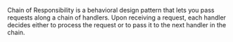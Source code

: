 Chain of Responsibility is a behavioral design pattern that lets you pass requests along a chain of handlers. Upon receiving a request, each handler decides either to process the request or to pass it to the next handler in the chain.

